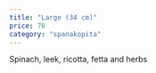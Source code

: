 ```yaml
---
title: "Large (34 cm)"
price: 70
category: "spanakopita"
---
```


Spinach, leek, ricotta, fetta and herbs
